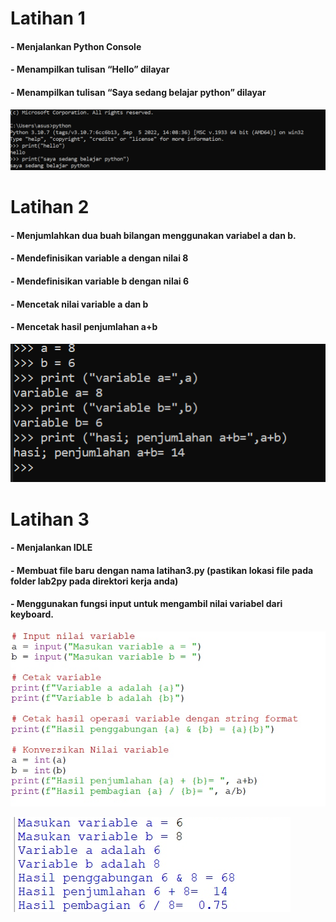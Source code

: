 # Latihan 1

#### - Menjalankan Python Console
#### - Menampilkan tulisan “Hello” dilayar
#### - Menampilkan tulisan “Saya sedang belajar python” dilayar
![Gambar1](gambar/git1.png)


# Latihan 2

#### - Menjumlahkan dua buah bilangan menggunakan variabel a dan b.
#### - Mendefinisikan variable a dengan nilai 8
#### - Mendefinisikan variable b dengan nilai 6
#### - Mencetak nilai variable a dan b
#### - Mencetak hasil penjumlahan a+b
![Gambar1](gambar/git2.png)


# Latihan 3

#### - Menjalankan IDLE
#### - Membuat file baru dengan nama latihan3.py (pastikan lokasi file pada folder lab2py pada direktori kerja anda)
#### - Menggunakan fungsi input untuk mengambil nilai variabel dari keyboard.
![Gambar1](gambar/git4.png)

![Gambar1](gambar/git5.png)
